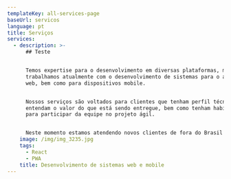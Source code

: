 ```yaml
---
templateKey: all-services-page
baseUrl: servicos
language: pt
title: Serviços
services:
  - description: >-
      ## Teste


      Temos expertise para o desenvolvimento em diversas plataformas, mas
      trabalhamos atualmente com o desenvolvimento de sistemas para o ambiente
      web, bem como para dispositivos mobile.


      Nossos serviços são voltados para clientes que tenham perfil técnico e que
      entendam o valor do que está sendo entregue, bem como tenham habilidades
      para participar da equipe no projeto ágil.


      Neste momento estamos atendendo novos clientes de fora do Brasil apenas.
    image: /img/img_3235.jpg
    tags:
      - React
      - PWA
    title: Desenvolvimento de sistemas web e mobile
---
```


